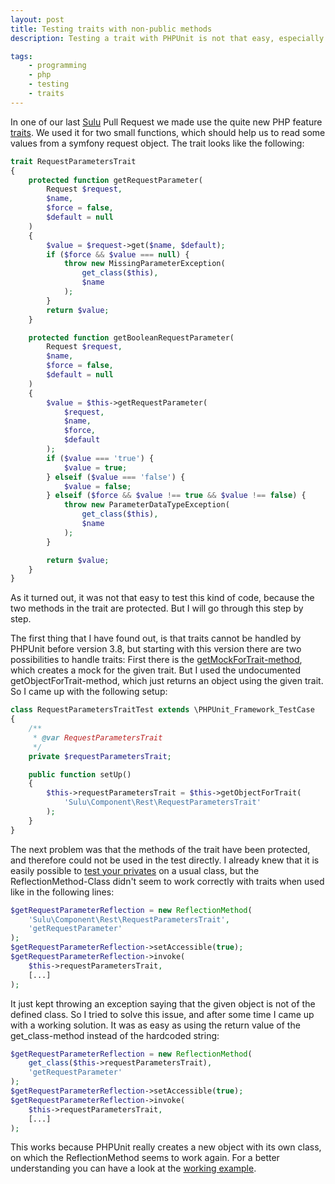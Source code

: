 ```yaml
---
layout: post
title: Testing traits with non-public methods
description: Testing a trait with PHPUnit is not that easy, especially if it only contains private methods. See how it can be achieved in this step by step introduction.

tags:
    - programming
    - php
    - testing
    - traits
---
```

In one of our last [Sulu](http://www.sulu.io) Pull Request we made use the quite new PHP feature [traits](http://www.php.net/manual/en/language.oop5.traits.php). We used it for two small functions, which should help us to read some values from a symfony request object. The trait looks like the following:

```php
trait RequestParametersTrait
{
    protected function getRequestParameter(
        Request $request, 
        $name, 
        $force = false, 
        $default = null
    )
    {
        $value = $request->get($name, $default);
        if ($force && $value === null) {
            throw new MissingParameterException(
                get_class($this),
                $name
            );
        }
        return $value;
    }

    protected function getBooleanRequestParameter(
        Request $request, 
        $name, 
        $force = false, 
        $default = null
    )
    {
        $value = $this->getRequestParameter(
            $request, 
            $name, 
            $force, 
            $default
        );
        if ($value === 'true') {
            $value = true;
        } elseif ($value === 'false') {
            $value = false;
        } elseif ($force && $value !== true && $value !== false) {
            throw new ParameterDataTypeException(
                get_class($this),
                $name
            );
        }

        return $value;
    }
} 
```

As it turned out, it was not that easy to test this kind of code, because the two methods in the trait are protected. But I will go through this step by step.

The first thing that I have found out, is that traits cannot be handled by PHPUnit before version 3.8, but starting with this version there are two possibilities to handle traits: First there is the [getMockForTrait-method](http://phpunit.de/manual/current/en/test-doubles.html#test-doubles.mocking-traits-and-abstract-classes), which creates a mock for the given trait. But I used the undocumented getObjectForTrait-method, which just returns an object using the given trait. So I came up with the following setup:

```php
class RequestParametersTraitTest extends \PHPUnit_Framework_TestCase
{
    /**
     * @var RequestParametersTrait
     */
    private $requestParametersTrait;

    public function setUp()
    {
        $this->requestParametersTrait = $this->getObjectForTrait(
            'Sulu\Component\Rest\RequestParametersTrait'
        );
    }
}
```

The next problem was that the methods of the trait have been protected, and therefore could not be used in the test directly. I already knew that it is easily possible to [test your privates](http://sebastian-bergmann.de/archives/881-Testing-Your-Privates.html) on a usual class, but the ReflectionMethod-Class didn't seem to work correctly with traits when used like in the following lines:

```php
$getRequestParameterReflection = new ReflectionMethod(
    'Sulu\Component\Rest\RequestParametersTrait',
    'getRequestParameter'
);
$getRequestParameterReflection->setAccessible(true);
$getRequestParameterReflection->invoke(
    $this->requestParametersTrait,
    [...]
);
```

It just kept throwing an exception saying that the given object is not of the defined class. So I tried to solve this issue, and after some time I came up with a working solution. It was as easy as using the return value of the get_class-method instead of the hardcoded string:

```php
$getRequestParameterReflection = new ReflectionMethod(
    get_class($this->requestParametersTrait),
    'getRequestParameter'
);
$getRequestParameterReflection->setAccessible(true);
$getRequestParameterReflection->invoke(
    $this->requestParametersTrait,
    [...]
);
```

This works because PHPUnit really creates a new object with its own class, on which the ReflectionMethod seems to work again. For a better understanding you can have a look at the [working example](https://github.com/sulu-cmf/sulu/blob/12926af5fed6ce14e5c56cff5230d9cb1cd5472c/tests/Sulu/Component/Rest/RequestParametersTraitTest.php).
